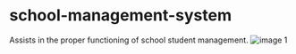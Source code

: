 # school-management-system
Assists in the proper functioning of school student management.
![image 1](https://user-images.githubusercontent.com/86055057/170395588-721946fa-fa12-4c6a-8683-e55041405d93.png)
